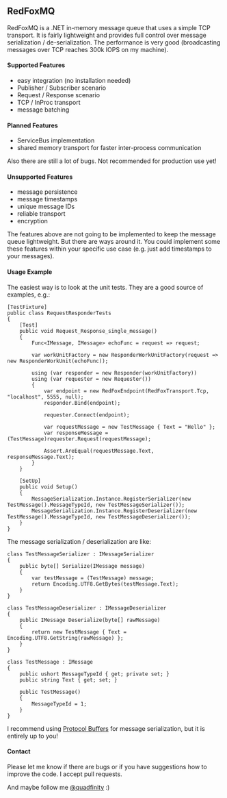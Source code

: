 ## RedFoxMQ

RedFoxMQ is a .NET in-memory message queue that uses a simple TCP transport. It is fairly lightweight
and provides full control over message serialization / de-serialization. The performance is very
good (broadcasting messages over TCP reaches 300k IOPS on my machine).

#### Supported Features

- easy integration (no installation needed)
- Publisher / Subscriber scenario
- Request / Response scenario
- TCP / InProc transport
- message batching

#### Planned Features

- ServiceBus implementation
- shared memory transport for faster inter-process communication

Also there are still a lot of bugs. Not recommended for production use yet!

#### Unsupported Features

- message persistence
- message timestamps
- unique message IDs
- reliable transport
- encryption

The features above are not going to be implemented to keep the message queue 
lightweight. But there are ways around it. You could implement some these features 
within your specific use case (e.g. just add timestamps to your messages).

#### Usage Example

The easiest way is to look at the unit tests. They are a good source of examples, e.g.:

    [TestFixture]
    public class RequestResponderTests
    {
        [Test]
        public void Request_Response_single_message()
        {
            Func<IMessage, IMessage> echoFunc = request => request;
			
            var workUnitFactory = new ResponderWorkUnitFactory(request => new ResponderWorkUnit(echoFunc));
            
            using (var responder = new Responder(workUnitFactory))
            using (var requester = new Requester())
            {
                var endpoint = new RedFoxEndpoint(RedFoxTransport.Tcp, "localhost", 5555, null);
                responder.Bind(endpoint);

                requester.Connect(endpoint);

                var requestMessage = new TestMessage { Text = "Hello" };
                var responseMessage = (TestMessage)requester.Request(requestMessage);

                Assert.AreEqual(requestMessage.Text, responseMessage.Text);
            }
        }

        [SetUp]
        public void Setup()
        {
            MessageSerialization.Instance.RegisterSerializer(new TestMessage().MessageTypeId, new TestMessageSerializer());
            MessageSerialization.Instance.RegisterDeserializer(new TestMessage().MessageTypeId, new TestMessageDeserializer());
        }
    }

The message serialization / deserialization are like:

    class TestMessageSerializer : IMessageSerializer
    {
        public byte[] Serialize(IMessage message)
        {
            var testMessage = (TestMessage) message;
            return Encoding.UTF8.GetBytes(testMessage.Text);
        }
    }

    class TestMessageDeserializer : IMessageDeserializer
    {
        public IMessage Deserialize(byte[] rawMessage)
        {
            return new TestMessage { Text = Encoding.UTF8.GetString(rawMessage) };
        }
    }

    class TestMessage : IMessage
    {
        public ushort MessageTypeId { get; private set; }
        public string Text { get; set; }

        public TestMessage()
        {
            MessageTypeId = 1;
        }
    }    

I recommend using [Protocol Buffers](https://code.google.com/p/protobuf-net/)
for message serialization, but it is entirely up to you!

#### Contact

Please let me know if there are bugs or if you have suggestions how to improve the code.
I accept pull requests.

And maybe follow me [@quadfinity](https://twitter.com/quadfinity) :)

